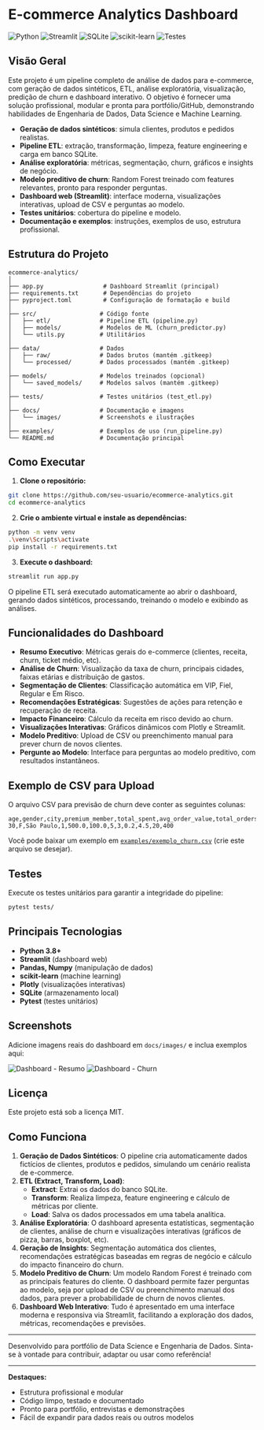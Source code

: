 # E-commerce Analytics Dashboard

![Python](https://img.shields.io/badge/Python-3.8%2B-blue)
![Streamlit](https://img.shields.io/badge/Streamlit-1.0%2B-red)
![SQLite](https://img.shields.io/badge/SQLite-3-blue)
![scikit-learn](https://img.shields.io/badge/scikit--learn-Latest-green)
![Testes](https://img.shields.io/badge/tests-passing-brightgreen)

## Visão Geral

Este projeto é um pipeline completo de análise de dados para e-commerce, com geração de dados sintéticos, ETL, análise exploratória, visualização, predição de churn e dashboard interativo. O objetivo é fornecer uma solução profissional, modular e pronta para portfólio/GitHub, demonstrando habilidades de Engenharia de Dados, Data Science e Machine Learning.

- **Geração de dados sintéticos**: simula clientes, produtos e pedidos realistas.
- **Pipeline ETL**: extração, transformação, limpeza, feature engineering e carga em banco SQLite.
- **Análise exploratória**: métricas, segmentação, churn, gráficos e insights de negócio.
- **Modelo preditivo de churn**: Random Forest treinado com features relevantes, pronto para responder perguntas.
- **Dashboard web (Streamlit)**: interface moderna, visualizações interativas, upload de CSV e perguntas ao modelo.
- **Testes unitários**: cobertura do pipeline e modelo.
- **Documentação e exemplos**: instruções, exemplos de uso, estrutura profissional.

## Estrutura do Projeto

```
ecommerce-analytics/
│
├── app.py                 # Dashboard Streamlit (principal)
├── requirements.txt       # Dependências do projeto
├── pyproject.toml         # Configuração de formatação e build
│
├── src/                  # Código fonte
│   ├── etl/              # Pipeline ETL (pipeline.py)
│   ├── models/           # Modelos de ML (churn_predictor.py)
│   └── utils.py          # Utilitários
│
├── data/                 # Dados
│   ├── raw/              # Dados brutos (mantém .gitkeep)
│   └── processed/        # Dados processados (mantém .gitkeep)
│
├── models/               # Modelos treinados (opcional)
│   └── saved_models/     # Modelos salvos (mantém .gitkeep)
│
├── tests/                # Testes unitários (test_etl.py)
│
├── docs/                 # Documentação e imagens
│   └── images/           # Screenshots e ilustrações
│
├── examples/             # Exemplos de uso (run_pipeline.py)
└── README.md             # Documentação principal
```

## Como Executar

1. **Clone o repositório:**
```bash
git clone https://github.com/seu-usuario/ecommerce-analytics.git
cd ecommerce-analytics
```

2. **Crie o ambiente virtual e instale as dependências:**
```bash
python -m venv venv
.\venv\Scripts\activate
pip install -r requirements.txt
```

3. **Execute o dashboard:**
```bash
streamlit run app.py
```

O pipeline ETL será executado automaticamente ao abrir o dashboard, gerando dados sintéticos, processando, treinando o modelo e exibindo as análises.

## Funcionalidades do Dashboard

- **Resumo Executivo**: Métricas gerais do e-commerce (clientes, receita, churn, ticket médio, etc).
- **Análise de Churn**: Visualização da taxa de churn, principais cidades, faixas etárias e distribuição de gastos.
- **Segmentação de Clientes**: Classificação automática em VIP, Fiel, Regular e Em Risco.
- **Recomendações Estratégicas**: Sugestões de ações para retenção e recuperação de receita.
- **Impacto Financeiro**: Cálculo da receita em risco devido ao churn.
- **Visualizações Interativas**: Gráficos dinâmicos com Plotly e Streamlit.
- **Modelo Preditivo**: Upload de CSV ou preenchimento manual para prever churn de novos clientes.
- **Pergunte ao Modelo**: Interface para perguntas ao modelo preditivo, com resultados instantâneos.

## Exemplo de CSV para Upload

O arquivo CSV para previsão de churn deve conter as seguintes colunas:

```csv
age,gender,city,premium_member,total_spent,avg_order_value,total_orders,categories_bought,discount_usage,avg_rating,days_since_last_order,customer_lifetime_days
30,F,São Paulo,1,500.0,100.0,5,3,0.2,4.5,20,400
```

Você pode baixar um exemplo em [`examples/exemplo_churn.csv`](examples/exemplo_churn.csv) (crie este arquivo se desejar).

## Testes

Execute os testes unitários para garantir a integridade do pipeline:
```bash
pytest tests/
```

## Principais Tecnologias

- **Python 3.8+**
- **Streamlit** (dashboard web)
- **Pandas, Numpy** (manipulação de dados)
- **scikit-learn** (machine learning)
- **Plotly** (visualizações interativas)
- **SQLite** (armazenamento local)
- **Pytest** (testes unitários)

## Screenshots

Adicione imagens reais do dashboard em `docs/images/` e inclua exemplos aqui:

![Dashboard - Resumo](docs/images/dashboard_resumo.png)
![Dashboard - Churn](docs/images/dashboard_churn.png)

## Licença

Este projeto está sob a licença MIT.

## Como Funciona

1. **Geração de Dados Sintéticos**: O pipeline cria automaticamente dados fictícios de clientes, produtos e pedidos, simulando um cenário realista de e-commerce.
2. **ETL (Extract, Transform, Load)**:
   - **Extract**: Extrai os dados do banco SQLite.
   - **Transform**: Realiza limpeza, feature engineering e cálculo de métricas por cliente.
   - **Load**: Salva os dados processados em uma tabela analítica.
3. **Análise Exploratória**: O dashboard apresenta estatísticas, segmentação de clientes, análise de churn e visualizações interativas (gráficos de pizza, barras, boxplot, etc).
4. **Geração de Insights**: Segmentação automática dos clientes, recomendações estratégicas baseadas em regras de negócio e cálculo do impacto financeiro do churn.
5. **Modelo Preditivo de Churn**: Um modelo Random Forest é treinado com as principais features do cliente. O dashboard permite fazer perguntas ao modelo, seja por upload de CSV ou preenchimento manual dos dados, para prever a probabilidade de churn de novos clientes.
6. **Dashboard Web Interativo**: Tudo é apresentado em uma interface moderna e responsiva via Streamlit, facilitando a exploração dos dados, métricas, recomendações e previsões.

---

Desenvolvido para portfólio de Data Science e Engenharia de Dados. Sinta-se à vontade para contribuir, adaptar ou usar como referência!

---

**Destaques:**
- Estrutura profissional e modular
- Código limpo, testado e documentado
- Pronto para portfólio, entrevistas e demonstrações
- Fácil de expandir para dados reais ou outros modelos
